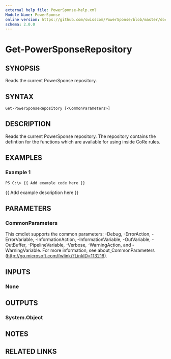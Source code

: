 ```yaml
---
external help file: PowerSponse-help.xml
Module Name: PowerSponse
online version: https://github.com/swisscom/PowerSponse/blob/master/docs/Get-PowerSponseRepository.md
schema: 2.0.0
---
```


# Get-PowerSponseRepository

## SYNOPSIS
Reads the current PowerSponse repository.

## SYNTAX

```
Get-PowerSponseRepository [<CommonParameters>]
```

## DESCRIPTION
Reads the current PowerSponse repository. The repository contains the
defintion for the functions which are available for using inside CoRe rules.

## EXAMPLES

### Example 1
```
PS C:\> {{ Add example code here }}
```

{{ Add example description here }}

## PARAMETERS

### CommonParameters
This cmdlet supports the common parameters: -Debug, -ErrorAction, -ErrorVariable, -InformationAction, -InformationVariable, -OutVariable, -OutBuffer, -PipelineVariable, -Verbose, -WarningAction, and -WarningVariable. For more information, see about_CommonParameters (http://go.microsoft.com/fwlink/?LinkID=113216).

## INPUTS

### None

## OUTPUTS

### System.Object

## NOTES

## RELATED LINKS
